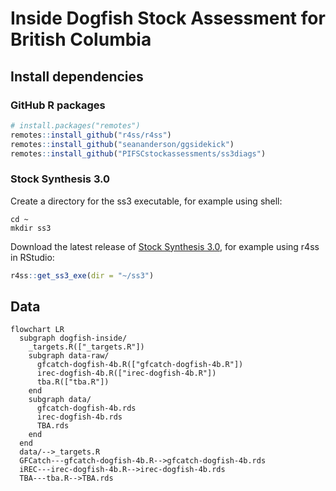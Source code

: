 
<!-- README.md is generated from README.Rmd. Please edit that file -->

# Inside Dogfish Stock Assessment for British Columbia

## Install dependencies

### GitHub R packages

``` r
# install.packages("remotes")
remotes::install_github("r4ss/r4ss")
remotes::install_github("seananderson/ggsidekick")
remotes::install_github("PIFSCstockassessments/ss3diags")
```

### Stock Synthesis 3.0

Create a directory for the ss3 executable, for example using shell:

``` shell
cd ~
mkdir ss3
```

Download the latest release of [Stock Synthesis
3.0](https://github.com/nmfs-ost/ss3-source-code?tab=readme-ov-file),
for example using r4ss in RStudio:

``` r
r4ss::get_ss3_exe(dir = "~/ss3")
```

## Data

``` mermaid
flowchart LR
  subgraph dogfish-inside/
    _targets.R(["_targets.R"])
    subgraph data-raw/
      gfcatch-dogfish-4b.R(["gfcatch-dogfish-4b.R"])
      irec-dogfish-4b.R(["irec-dogfish-4b.R"])
      tba.R(["tba.R"])
    end
    subgraph data/
      gfcatch-dogfish-4b.rds
      irec-dogfish-4b.rds
      TBA.rds
    end
  end
  data/-->_targets.R
  GFCatch---gfcatch-dogfish-4b.R-->gfcatch-dogfish-4b.rds
  iREC---irec-dogfish-4b.R-->irec-dogfish-4b.rds
  TBA---tba.R-->TBA.rds
```
